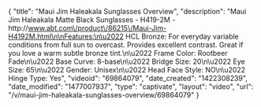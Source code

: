 {
    "title": "Maui Jim Haleakala Sunglasses Overview",
    "description": "Maui Jim Haleakala Matte Black Sunglasses - H419-2M - http:\/\/www.abt.com\/product\/86215\/Maui-Jim-H4192M.html\n\nFeatures:\n\u2022 HCL Bronze: For everyday variable conditions from full sun to overcast. Provides excellent contrast. Great if you love a warm subtle bronze tint.\n\u2022 Frame Color: Rootbeer Fade\n\u2022 Base Curve: 8-base\n\u2022 Bridge Size: 20\n\u2022 Eye Size: 65\n\u2022 Gender: Unisex\n\u2022 Head Face Style: NO\n\u2022 Hinge Type: Yes",
    "videoid": "69864079",
    "date_created": "1422308239",
    "date_modified": "1477007937",
    "type": "captivate",
    "layout": "video",
    "url": "\/v\/maui-jim-haleakala-sunglasses-overview\/69864079"
}